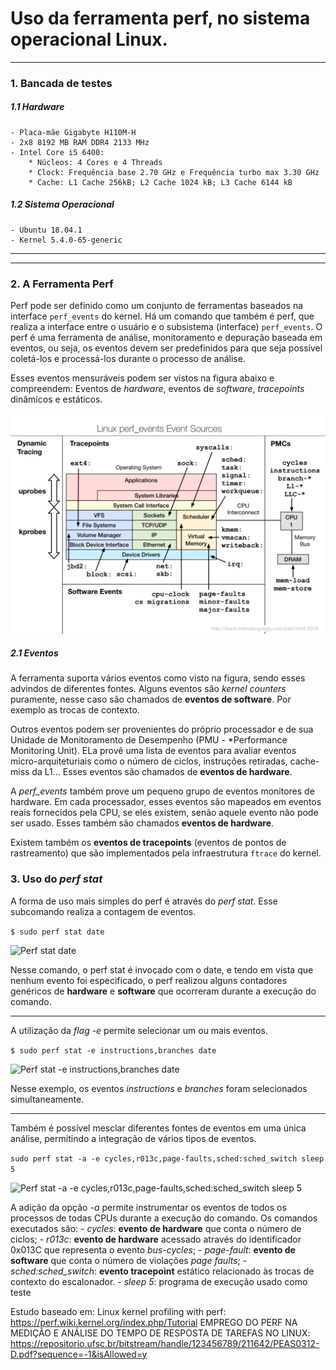# Uso da ferramenta perf, no sistema operacional Linux.

____
### 1. Bancada de testes

##### 1.1 Hardware

    - Placa-mãe Gigabyte H110M-H
    - 2x8 8192 MB RAM DDR4 2133 MHz
    - Intel Core i5 6400:
        * Núcleos: 4 Cores e 4 Threads
        * Clock: Frequência base 2.70 GHz e Frequência turbo max 3.30 GHz 
        * Cache: L1 Cache 256kB; L2 Cache 1024 kB; L3 Cache 6144 kB

##### 1.2 Sistema Operacional

    - Ubuntu 18.04.1
    - Kernel 5.4.0-65-generic
____

____
### 2. A Ferramenta Perf

Perf pode ser definido como um conjunto de ferramentas baseados na interface `perf_events` do kernel. 
Há um comando que também é perf, que realiza a interface entre o usuário e o subsistema (interface) `perf_events`.
O perf é uma ferramenta de análise, monitoramento e depuração baseada em eventos, ou seja, os eventos devem ser
predefinidos para que seja possível coletá-los e processá-los durante o processo de análise.

Esses eventos mensuráveis podem ser vistos na figura abaixo e compreendem: Eventos de *hardware*, eventos de *software*, *tracepoints* dinâmicos e estáticos.

![Interface do perf_events](perf_events_map.png)

##### 2.1 Eventos
A ferramenta suporta vários eventos como visto na figura, sendo esses advindos de diferentes fontes. Alguns eventos são *kernel counters* puramente, nesse caso são chamados de **eventos de software**. Por exemplo as trocas de contexto.

Outros eventos podem ser provenientes do próprio processador e de sua Unidade de Monitoramento de Desempenho (PMU - *Performance Monitoring Unit). ELa provê uma lista de eventos para avaliar eventos micro-arquiteturiais como o número de ciclos, instruções retiradas, cache-miss da L1... Esses eventos são chamados de **eventos de hardware**.

A *perf_events* também prove um pequeno grupo de eventos monitores de hardware. Em cada processador, esses eventos são mapeados em eventos reais fornecidos pela CPU, se eles existem, senão aquele evento não pode ser usado. Esses também são chamados **eventos de hardware**.

Existem também os **eventos de tracepoints** (eventos de pontos de rastreamento) que são implementados pela infraestrutura `ftrace` do kernel. 

### 3. Uso do *perf stat*

A forma de uso mais simples do perf é através do *perf stat*. Esse subcomando realiza a contagem de eventos.

```$ sudo perf stat date ```

![Perf stat date](perf_stat_date.png)

Nesse comando, o perf stat é invocado com o date, e tendo em vista que nenhum evento foi especificado, o perf realizou alguns contadores genéricos de **hardware** e **software** que ocorreram durante a execução do comando.
____

A utilização da *flag -e* permite selecionar um ou mais eventos.

```$ sudo perf stat -e instructions,branches date ```

![Perf stat -e instructions,branches date](perf_stat_mais_eventos.png)

Nesse exemplo, os eventos *instructions* e *branches* foram selecionados simultaneamente.

____

Também é possível mesclar diferentes fontes de eventos em uma única análise, permitindo a integração de vários tipos de eventos.

``` sudo perf stat -a -e cycles,r013c,page-faults,sched:sched_switch sleep 5 ```

![Perf stat -a -e cycles,r013c,page-faults,sched:sched_switch sleep 5](perf_stat_mesclar.png)

A adição da opção *-a* permite instrumentar os eventos de todos os processos de todas CPUs durante a execução do comando.
Os comandos executados são:
    - *cycles*: **evento de hardware** que conta o número de ciclos;
    - *r013c*: **evento de hardware** acessado através do identificador 0x013C que representa o evento *bus-cycles*;
    - *page-fault*: **evento de software** que conta o número de violações *page faults*;
    - *sched:sched_switch*: **evento tracepoint** estático relacionado às trocas de contexto do escalonador.
    - *sleep 5*: programa de execução usado como teste

 
Estudo baseado em: 
Linux kernel profiling with perf: https://perf.wiki.kernel.org/index.php/Tutorial
EMPREGO DO PERF NA MEDIÇÃO E ANÁLISE DO TEMPO DE RESPOSTA DE TAREFAS NO LINUX: https://repositorio.ufsc.br/bitstream/handle/123456789/211642/PEAS0312-D.pdf?sequence=-1&isAllowed=y
